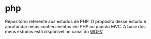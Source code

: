 # php
Repositório referente aos estudos de PHP. O propósito desse estudo é aprofundar meus conhecimentos em PHP no padrão MVC. A base dos meus estudos está disponível no canal do <a href="https://www.youtube.com/@wdevoficial">WDEV</a>
